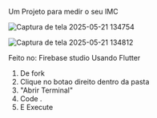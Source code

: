 Um Projeto para medir o seu IMC

![Captura de tela 2025-05-21 134754](https://github.com/user-attachments/assets/6ace6348-4d28-4781-848b-51675894ce7b)

![Captura de tela 2025-05-21 134812](https://github.com/user-attachments/assets/95451b19-c252-4259-9fb9-1a17bb396050)

Feito no: Firebase studio
Usando Flutter

1. De fork
2. Clique no botao direito dentro da pasta
3. "Abrir Terminal"
4. Code .
5. E Execute

